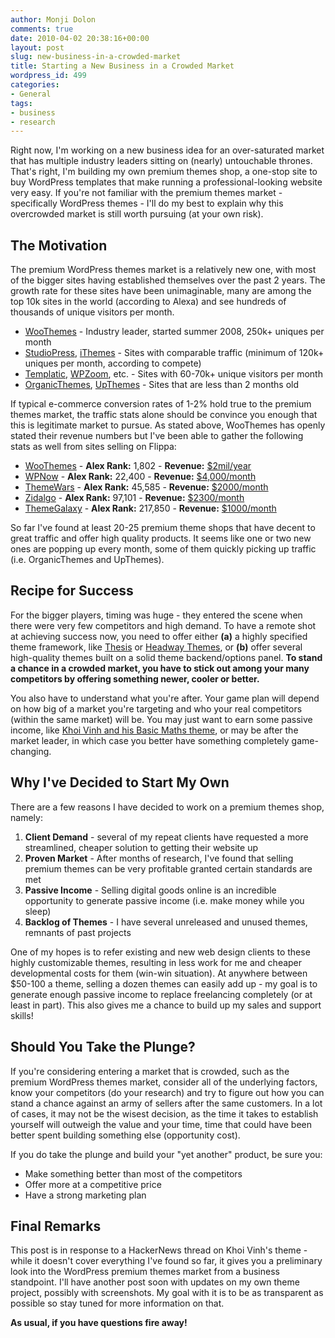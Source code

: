 ```yaml
---
author: Monji Dolon
comments: true
date: 2010-04-02 20:38:16+00:00
layout: post
slug: new-business-in-a-crowded-market
title: Starting a New Business in a Crowded Market
wordpress_id: 499
categories:
- General
tags:
- business
- research
---
```


Right now, I'm working on a new business idea for an over-saturated market that has multiple industry leaders sitting on (nearly) untouchable thrones.  That's right, I'm building my own premium themes shop, a one-stop site to buy WordPress templates that make running a professional-looking website very easy.  If you're not familiar with the premium themes market - specifically WordPress themes - I'll do my best to explain why this overcrowded market is still worth pursuing (at your own risk).


## The Motivation

The premium WordPress themes market is a relatively new one, with most of the bigger sites having established themselves over the past 2 years.  The growth rate for these sites have been unimaginable, many are among the top 10k sites in the world (according to Alexa) and see hundreds of thousands of unique visitors per month.

  * [WooThemes](http://www.woothemes.com/) - Industry leader, started summer 2008, 250k+ uniques per month
  * [StudioPress](http://www.studiopress.com/), [iThemes](http://ithemes.com) - Sites with comparable traffic (minimum of 120k+ uniques per month, according to compete)
  * [Templatic](http://templatic.com/), [WPZoom](http://www.wpzoom.com/), etc. - Sites with 60-70k+ unique visitors per month
  * [OrganicThemes](http://www.organicthemes.com/), [UpThemes](http://www.upthemes.com/) - Sites that are less than 2 months old

If typical e-commerce conversion rates of 1-2% hold true to the premium themes market, the traffic stats alone should be convince you enough that this is legitimate market to pursue.  As stated above, WooThemes has openly stated their revenue numbers but I've been able to gather the following stats as well from sites selling on Flippa:

  * [WooThemes](http://www.woothemes.com/) - **Alex Rank:** 1,802 - **Revenue:** [$2mil/year](http://mixergy.com/woothemes-adriaan-pienaar/)
  * [WPNow](http://www.wpnow.com/) - **Alex Rank:** 22,400 - **Revenue:** [$4,000/month](http://flippa.com/auctions/80340/WPNow-Com-4k-RevMonth-3-5k-ProfitMonth-Going-Cheap)
  * [ThemeWars](http://www.themewars.com) - **Alex Rank:** 45,585 - **Revenue:** [$2000/month](http://flippa.com/auctions/87526/WordPress-Theme-Membership-Site--PR-5--owned-by-Unique-Blog-Designs)
  * [Zidalgo](http://flippa.com/auctions/80598/site) - **Alex Rank:** 97,101 - **Revenue:** [$2300/month](http://flippa.com/auctions/80598/Premium-Wordpress-Themes-Market-ZIDALGO-COM--High-revenue-and-self-sustaining)
  * [ThemeGalaxy](http://themegalaxy.net) - **Alex Rank:** 217,850 - **Revenue:** [$1000/month](http://flippa.com/auctions/76033/Established-WordPress-Premium-Theme-Store)

So far I've found at least 20-25 premium theme shops that have decent to great traffic and offer high quality products.  It seems like one or two new ones are popping up every month, some of them quickly picking up traffic (i.e. OrganicThemes and UpThemes).


## Recipe for Success

For the bigger players, timing was huge - they entered the scene when there were very few competitors and high demand.  To have a remote shot at achieving success now, you need to offer either **(a)** a highly specified theme framework, like [Thesis](http://diythemes.com/) or [Headway Themes](http://headwaythemes.com/), or **(b)** offer several high-quality themes built on a solid theme backend/options panel.  **To stand a chance in a crowded market, you have to stick out among your many competitors by offering something newer, cooler or better.**

You also have to understand what you're after.  Your game plan will depend on how big of a market you're targeting and who your real competitors (within the same market) will be.  You may just want to earn some passive income, like [Khoi Vinh and his Basic Maths theme](http://www.subtraction.com/2010/03/31/adding-up-basic-maths), or may be after the market leader, in which case you better have something completely game-changing.


## Why I've Decided to Start My Own

There are a few reasons I have decided to work on a premium themes shop, namely:

  1. **Client Demand** - several of my repeat clients have requested a more streamlined, cheaper solution to getting their website up
  2. **Proven Market** - After months of research, I've found that selling premium themes can be very profitable granted certain standards are met
  3. **Passive Income** - Selling digital goods online is an incredible opportunity to generate passive income (i.e. make money while you sleep)
  4. **Backlog of Themes** - I have several unreleased and unused themes, remnants of past projects

One of my hopes is to refer existing and new web design clients to these highly customizable themes, resulting in less work for me and cheaper developmental costs for them (win-win situation).  At anywhere between $50-100 a theme, selling a dozen themes can easily add up - my goal is to generate enough passive income to replace freelancing completely (or at least in part).  This also gives me a chance to build up my sales and support skills!


## Should You Take the Plunge?

If you're considering entering a market that is crowded, such as the premium WordPress themes market, consider all of the underlying factors, know your competitors (do your research) and try to figure out how you can stand a chance against an army of sellers after the same customers.  In a lot of cases, it may not be the wisest decision, as the time it takes to establish yourself will outweigh the value and your time, time that could have been better spent building something else (opportunity cost).

If you do take the plunge and build your "yet another" product, be sure you:

  * Make something better than most of the competitors
  * Offer more at a competitive price
  * Have a strong marketing plan


## Final Remarks

This post is in response to a HackerNews thread on Khoi Vinh's theme - while it doesn't cover everything I've found so far, it gives you a preliminary look into the WordPress premium themes market from a business standpoint.  I'll have another post soon with updates on my own theme project, possibly with screenshots.  My goal with it is to be as transparent as possible so stay tuned for more information on that.

**As usual, if you have questions fire away!**
